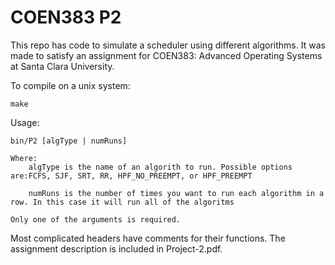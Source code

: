 # COEN383 P2

This repo has code to simulate a scheduler using different algorithms. It was made to satisfy an assignment for COEN383: Advanced Operating Systems at Santa Clara University. 

To compile on a unix system:

    make

Usage:

    bin/P2 [algType | numRuns]

    Where:
        algType is the name of an algorith to run. Possible options are:FCFS, SJF, SRT, RR, HPF_NO_PREEMPT, or HPF_PREEMPT

        numRuns is the number of times you want to run each algorithm in a row. In this case it will run all of the algoritms

    Only one of the arguments is required.

Most complicated headers have comments for their functions. The assignment description is included in Project-2.pdf.
